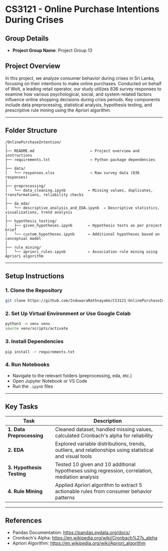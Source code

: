# CS3121 - Online Purchase Intentions During Crises

## Group Details

- **Project Group Name**: Project Group 13

## Project Overview

In this project, we analyze consumer behavior during crises in Sri Lanka, focusing on their intentions to make online purchases. Conducted on behalf of Wolt, a leading retail operator, our study utilizes 836 survey responses to examine how various psychological, social, and system-related factors influence online shopping decisions during crisis periods. Key components include data preprocessing, statistical analysis, hypothesis testing, and prescriptive rule mining using the Apriori algorithm.

---

## Folder Structure

```
/OnlinePurchaseIntention/
│
├── README.md                         ← Project overview and instructions
├── requirements.txt                  ← Python package dependencies
│
├── data/
│   └── responses.xlsx                ← Raw survey data (836 responses)
│
├── preprocessing/
│   └── data_cleaning.ipynb          ← Missing values, duplicates, transformations, reliability checks
│
├── da_eda/
│   └── descriptive_analysis_and_EDA.ipynb  ← Descriptive statistics, visualizations, trend analysis
│
├── hypothesis_testing/
│   ├── given_hypotheses.ipynb       ← Hypothesis tests as per project brief
│   └── custom_hypotheses.ipynb      ← Additional hypotheses based on conceptual model
│
├── rule_mining/
│   └── apriori_rules.ipynb          ← Association rule mining using Apriori algorithm

```

---

## Setup Instructions

### 1. Clone the Repository

```bash
git clone https://github.com/InduwaraRathnayake/CS3121-OnlinePurchaseIntention.git
```

### 2. Set Up Virtual Environment or Use Google Colab

```bash
python3 -m venv venv
source venv/scripts/activate 
```

### 3. Install Dependencies
```bash
pip install -r requirements.txt
```

### 4. Run Notebooks

- Navigate to the relevant folders (preprocessing, eda, etc.)
- Open Jupyter Notebook or VS Code
- Run the `.ipynb` files

---

## Key Tasks

| Task                      | Description                                                                                             |
| ------------------------- | ------------------------------------------------------------------------------------------------------- |
| **1. Data Preprocessing** | Cleaned dataset, handled missing values, calculated Cronbach's alpha for reliability                    |
| **2. EDA**                | Explored variable distributions, trends, outliers, and relationships using statistical and visual tools |
| **3. Hypothesis Testing** | Tested 10 given and 10 additional hypotheses using regression, correlation, mediation analysis          |
| **4. Rule Mining**        | Applied Apriori algorithm to extract 5 actionable rules from consumer behavior patterns                 |

---

## References

- Pandas Documentation: https://pandas.pydata.org/docs/
- Cronbach's Alpha: https://en.wikipedia.org/wiki/Cronbach%27s_alpha
- Apriori Algorithm: https://en.wikipedia.org/wiki/Apriori_algorithm


